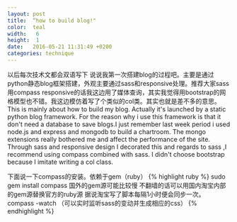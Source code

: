 ```yaml
---
layout: post
title:  “how to build blog!"
color:  teal
width:   6 
height:  1
date:   2016-05-21 11:31:49 +0200
categories: technique
---
```

以后每次技术文都会双语写下
说说我第一次搭建blog的过程吧。主要是通过python静态blog框架搭建，外观主要通过sass和responsive处理。推荐大家sass用compass responsive的话我这边用了媒体查询，其实我觉得用bootstrap的网格模型也不错。我这边模仿着写了个类似的col类。其实也就是差不多的意思。
This is mainly about how to build my blog. Actually it's launched by a static python blog framework. For the reason why i use this framework is that it don't need a database to save blogs.I just remember last week period i used node.js and express and mongodb to build a chartroom. The mongo extensions really bothered me and affect the performance of the site. Through sass and responsive design I decorated this and regards to sass ,I recommend using compass combined with sass. I didn't choose bootstrap because I imitate writing a col class.

下面说一下compass的安装。依赖于gem（ruby）
{% highlight ruby %}
sudo gem install compass
国外的gem源可能比较慢
不翻墙的话可以用国内淘宝内部的gem源替换官方的ruby源
据说淘宝写了脚本每隔1小时便会同步一次。
compass -watch （可以实时监听sass的变动并生成相应的css）
{% endhighlight %}
